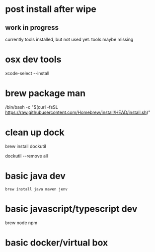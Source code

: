 # post install after wipe

## work in progress
currently tools installed, but not used yet. tools maybe missing

# osx dev tools

xcode-select --install

# brew package man

/bin/bash -c "$(curl -fsSL https://raw.githubusercontent.com/Homebrew/install/HEAD/install.sh)"

# clean up dock
brew install dockutil

dockutil --remove all

# basic java dev
`
brew install java maven jenv
`
# basic javascript/typescript dev

brew node npm

# basic docker/virtual box
